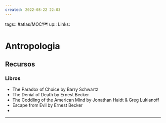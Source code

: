 ```yaml
---
created: 2022-08-22 22:03
---
```

tags:: #atlas/MOC🗺 
up::
Links: 
# Antropologia
## Recursos
### Libros
- The Paradox of Choice by Barry Schwartz
- The Denial of Death by Ernest Becker
- The Coddling of the American Mind by Jonathan Haidt & Greg Lukianoff
- Escape from Evil by Ernest Becker
- 
___
